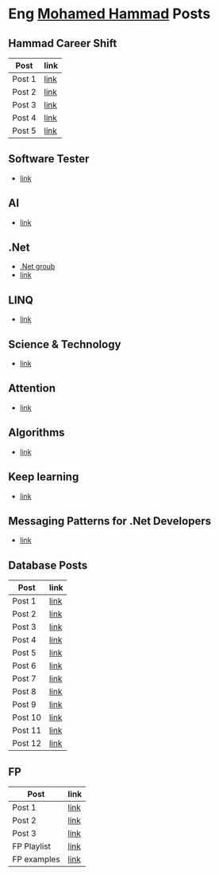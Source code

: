 # Eng [Mohamed Hammad](https://www.linkedin.com/in/mohamed-hammad-a720a622/) Posts

## Hammad Career Shift
Post | link
--- | ---
Post 1 | [link](https://www.facebook.com/mohamed.hamedhammad/posts/5334372769968563)
Post 2 | [link](https://www.facebook.com/mohamed.hamedhammad/posts/5334374669968373)
Post 3 | [link](https://www.facebook.com/mohamed.hamedhammad/posts/5334376326634874)
Post 4 | [link](https://www.facebook.com/mohamed.hamedhammad/posts/5334378616634645)
Post 5 | [link](https://www.facebook.com/mohamed.hamedhammad/posts/5334380406634466)

## Software Tester
- [link](https://www.facebook.com/mohamed.hamedhammad/posts/5334246833314490)

## AI
- [link](https://m.facebook.com/story.php?story_fbid=5360290700710103&id=100001876777351)

## .Net
- [.Net groub](https://m.facebook.com/story.php?story_fbid=5251717044900803&id=100001876777351)
- [link](https://m.facebook.com/story.php?story_fbid=5345089308896909&id=100001876777351)

## LINQ
- [link](https://m.facebook.com/story.php?story_fbid=5343539002385273&id=100001876777351)

## Science & Technology
- [link](https://m.facebook.com/story.php?story_fbid=5340348566037650&id=100001876777351)

## Attention
- [link](https://m.facebook.com/story.php?story_fbid=5316351721770668&id=100001876777351)

## Algorithms
- [link](https://m.facebook.com/story.php?story_fbid=5228129937259514&id=100001876777351)

## Keep learning
- [link](https://m.facebook.com/story.php?story_fbid=5218792461526595&id=100001876777351)

## Messaging Patterns for .Net Developers
- [link](https://m.facebook.com/story.php?story_fbid=5206858189386689&id=100001876777351)

## Database Posts
Post | link
--- | ---
Post 1 | [link](https://m.facebook.com/story.php?story_fbid=5378398305566009&id=100001876777351)
Post 2 | [link](https://m.facebook.com/story.php?story_fbid=5310805062325334&id=100001876777351)
Post 3 | [link](https://m.facebook.com/story.php?story_fbid=5374657215940118&id=100001876777351)
Post 4 | [link](https://m.facebook.com/story.php?story_fbid=5354765504595956&id=100001876777351)
Post 5 | [link](https://m.facebook.com/story.php?story_fbid=5353142174758289&id=100001876777351)
Post 6 | [link](https://m.facebook.com/story.php?story_fbid=5324774920928348&id=100001876777351)
Post 7 | [link](https://m.facebook.com/story.php?story_fbid=5324640080941832&id=100001876777351)
Post 8 | [link](https://m.facebook.com/story.php?story_fbid=5319732294765944&id=100001876777351)
Post 9 | [link](https://m.facebook.com/story.php?story_fbid=5214010425338132&id=100001876777351)
Post 10 | [link](https://m.facebook.com/story.php?story_fbid=5202187806520394&id=100001876777351)
Post 11 | [link](https://m.facebook.com/story.php?story_fbid=5149831361756039&id=100001876777351)
Post 12 | [link](https://www.facebook.com/100001876777351/posts/5384147174991122/)

## FP
Post | link
--- | ---
Post 1 | [link](https://m.facebook.com/story.php?story_fbid=5289265864479254&id=100001876777351)
Post 2 | [link](https://m.facebook.com/story.php?story_fbid=5281246405281200&id=100001876777351)
Post 3 | [link](https://m.facebook.com/story.php?story_fbid=5157997727606069&id=100001876777351)
FP Playlist | [link](https://www.youtube.com/watch?v=9bW8dp1M1Ac&list=PLpbZuj8hP-I6F-Zj1Ay8nQ1rMnmFnlK2f)
FP examples | [link](https://github.com/mohamedSabry0/functional_programming_examples)



